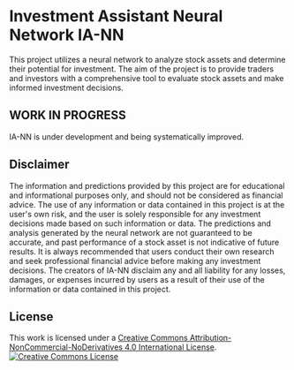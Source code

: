 # Investment Assistant Neural Network IA-NN
This project utilizes a neural network to analyze stock assets and determine their potential for investment. The aim of the project is to provide traders and investors with a comprehensive tool to evaluate stock assets and make informed investment decisions.
<br />

## WORK IN PROGRESS
IA-NN is under development and being systematically improved.

## Disclaimer
The information and predictions provided by this project are for educational and informational purposes only, and should not be considered as financial advice. The use of any information or data contained in this project is at the user's own risk, and the user is solely responsible for any investment decisions made based on such information or data. The predictions and analysis generated by the neural network are not guaranteed to be accurate, and past performance of a stock asset is not indicative of future results. It is always recommended that users conduct their own research and seek professional financial advice before making any investment decisions. The creators of IA-NN disclaim any and all liability for any losses, damages, or expenses incurred by users as a result of their use of the information or data contained in this project.
## License
This work is licensed under a <a rel="license" href="http://creativecommons.org/licenses/by-nc-nd/4.0/">Creative Commons Attribution-NonCommercial-NoDerivatives 4.0 International License</a>. <br />
<a rel="license" href="http://creativecommons.org/licenses/by-nc-nd/4.0/"><img alt="Creative Commons License" style="border-width:0" src="https://i.creativecommons.org/l/by-nc-nd/4.0/88x31.png" /></a><br />
